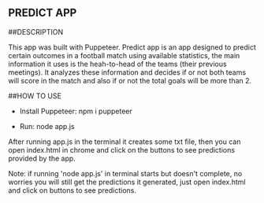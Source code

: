## PREDICT APP

##DESCRIPTION

This app was built with Puppeteer. Predict app is an app designed to predict certain outcomes in a football match using available statistics, the main information it uses is the heah-to-head of the teams (their previous meetings). It analyzes these information and decides if or not both teams will score in the match and also if or not the total goals will be more than 2.

##HOW TO USE

* Install Puppeteer: npm i puppeteer

* Run: node app.js

After running app.js in the terminal it creates some txt file, then you can open index.html in chrome and click on the buttons to see predictions provided by the app.

Note: if running 'node app.js' in terminal starts but doesn't complete, no worries you will still get the predictions it generated, just open index.html and click on buttons to see predictions.